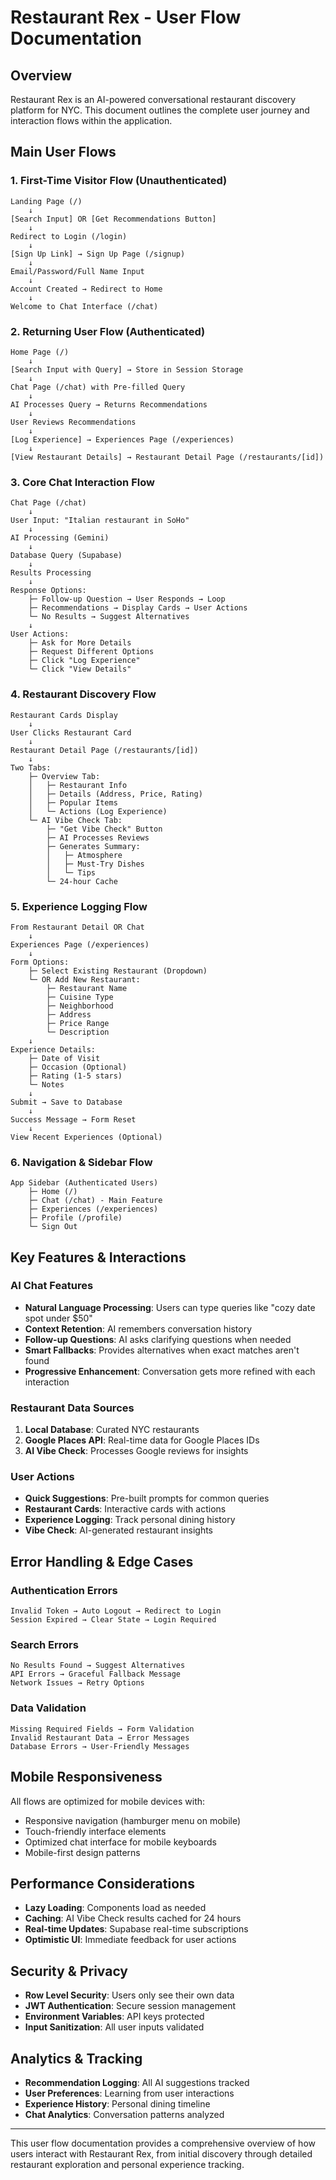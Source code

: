 # Restaurant Rex - User Flow Documentation

## Overview
Restaurant Rex is an AI-powered conversational restaurant discovery platform for NYC. This document outlines the complete user journey and interaction flows within the application.

## Main User Flows

### 1. First-Time Visitor Flow (Unauthenticated)

```
Landing Page (/)
    ↓
[Search Input] OR [Get Recommendations Button]
    ↓
Redirect to Login (/login)
    ↓
[Sign Up Link] → Sign Up Page (/signup)
    ↓
Email/Password/Full Name Input
    ↓
Account Created → Redirect to Home
    ↓
Welcome to Chat Interface (/chat)
```

### 2. Returning User Flow (Authenticated)

```
Home Page (/)
    ↓
[Search Input with Query] → Store in Session Storage
    ↓
Chat Page (/chat) with Pre-filled Query
    ↓
AI Processes Query → Returns Recommendations
    ↓
User Reviews Recommendations
    ↓
[Log Experience] → Experiences Page (/experiences)
    ↓
[View Restaurant Details] → Restaurant Detail Page (/restaurants/[id])
```

### 3. Core Chat Interaction Flow

```
Chat Page (/chat)
    ↓
User Input: "Italian restaurant in SoHo"
    ↓
AI Processing (Gemini)
    ↓
Database Query (Supabase)
    ↓
Results Processing
    ↓
Response Options:
    ├─ Follow-up Question → User Responds → Loop
    ├─ Recommendations → Display Cards → User Actions
    └─ No Results → Suggest Alternatives
    ↓
User Actions:
    ├─ Ask for More Details
    ├─ Request Different Options
    ├─ Click "Log Experience"
    └─ Click "View Details"
```

### 4. Restaurant Discovery Flow

```
Restaurant Cards Display
    ↓
User Clicks Restaurant Card
    ↓
Restaurant Detail Page (/restaurants/[id])
    ↓
Two Tabs:
    ├─ Overview Tab:
    │   ├─ Restaurant Info
    │   ├─ Details (Address, Price, Rating)
    │   ├─ Popular Items
    │   └─ Actions (Log Experience)
    └─ AI Vibe Check Tab:
        ├─ "Get Vibe Check" Button
        ├─ AI Processes Reviews
        ├─ Generates Summary:
        │   ├─ Atmosphere
        │   ├─ Must-Try Dishes
        │   └─ Tips
        └─ 24-hour Cache
```

### 5. Experience Logging Flow

```
From Restaurant Detail OR Chat
    ↓
Experiences Page (/experiences)
    ↓
Form Options:
    ├─ Select Existing Restaurant (Dropdown)
    └─ OR Add New Restaurant:
        ├─ Restaurant Name
        ├─ Cuisine Type
        ├─ Neighborhood
        ├─ Address
        ├─ Price Range
        └─ Description
    ↓
Experience Details:
    ├─ Date of Visit
    ├─ Occasion (Optional)
    ├─ Rating (1-5 stars)
    └─ Notes
    ↓
Submit → Save to Database
    ↓
Success Message → Form Reset
    ↓
View Recent Experiences (Optional)
```

### 6. Navigation & Sidebar Flow

```
App Sidebar (Authenticated Users)
    ├─ Home (/)
    ├─ Chat (/chat) - Main Feature
    ├─ Experiences (/experiences)
    ├─ Profile (/profile)
    └─ Sign Out
```

## Key Features & Interactions

### AI Chat Features
- **Natural Language Processing**: Users can type queries like "cozy date spot under $50"
- **Context Retention**: AI remembers conversation history
- **Follow-up Questions**: AI asks clarifying questions when needed
- **Smart Fallbacks**: Provides alternatives when exact matches aren't found
- **Progressive Enhancement**: Conversation gets more refined with each interaction

### Restaurant Data Sources
1. **Local Database**: Curated NYC restaurants
2. **Google Places API**: Real-time data for Google Places IDs
3. **AI Vibe Check**: Processes Google reviews for insights

### User Actions
- **Quick Suggestions**: Pre-built prompts for common queries
- **Restaurant Cards**: Interactive cards with actions
- **Experience Logging**: Track personal dining history
- **Vibe Check**: AI-generated restaurant insights

## Error Handling & Edge Cases

### Authentication Errors
```
Invalid Token → Auto Logout → Redirect to Login
Session Expired → Clear State → Login Required
```

### Search Errors
```
No Results Found → Suggest Alternatives
API Errors → Graceful Fallback Message
Network Issues → Retry Options
```

### Data Validation
```
Missing Required Fields → Form Validation
Invalid Restaurant Data → Error Messages
Database Errors → User-Friendly Messages
```

## Mobile Responsiveness

All flows are optimized for mobile devices with:
- Responsive navigation (hamburger menu on mobile)
- Touch-friendly interface elements
- Optimized chat interface for mobile keyboards
- Mobile-first design patterns

## Performance Considerations

- **Lazy Loading**: Components load as needed
- **Caching**: AI Vibe Check results cached for 24 hours
- **Real-time Updates**: Supabase real-time subscriptions
- **Optimistic UI**: Immediate feedback for user actions

## Security & Privacy

- **Row Level Security**: Users only see their own data
- **JWT Authentication**: Secure session management
- **Environment Variables**: API keys protected
- **Input Sanitization**: All user inputs validated

## Analytics & Tracking

- **Recommendation Logging**: All AI suggestions tracked
- **User Preferences**: Learning from user interactions
- **Experience History**: Personal dining timeline
- **Chat Analytics**: Conversation patterns analyzed

---

This user flow documentation provides a comprehensive overview of how users interact with Restaurant Rex, from initial discovery through detailed restaurant exploration and personal experience tracking.
